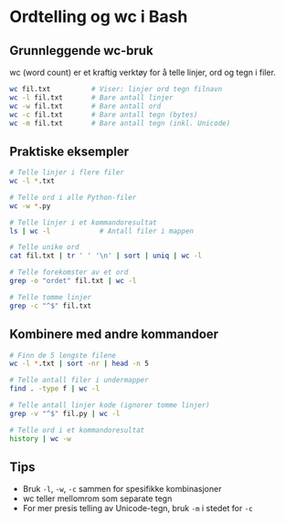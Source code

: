 # Ordtelling og wc i Bash

## Grunnleggende wc-bruk

wc (word count) er et kraftig verktøy for å telle linjer, ord og tegn i filer.

```bash
wc fil.txt          # Viser: linjer ord tegn filnavn
wc -l fil.txt       # Bare antall linjer
wc -w fil.txt       # Bare antall ord
wc -c fil.txt       # Bare antall tegn (bytes)
wc -m fil.txt       # Bare antall tegn (inkl. Unicode)
```

## Praktiske eksempler

```bash
# Telle linjer i flere filer
wc -l *.txt

# Telle ord i alle Python-filer
wc -w *.py

# Telle linjer i et kommandoresultat
ls | wc -l            # Antall filer i mappen

# Telle unike ord
cat fil.txt | tr ' ' '\n' | sort | uniq | wc -l

# Telle forekomster av et ord
grep -o "ordet" fil.txt | wc -l

# Telle tomme linjer
grep -c "^$" fil.txt
```

## Kombinere med andre kommandoer

```bash
# Finn de 5 lengste filene
wc -l *.txt | sort -nr | head -n 5

# Telle antall filer i undermapper
find . -type f | wc -l

# Telle antall linjer kode (ignorer tomme linjer)
grep -v "^$" fil.py | wc -l

# Telle ord i et kommandoresultat
history | wc -w
```

## Tips
- Bruk `-l`, `-w`, `-c` sammen for spesifikke kombinasjoner
- wc teller mellomrom som separate tegn
- For mer presis telling av Unicode-tegn, bruk `-m` i stedet for `-c`